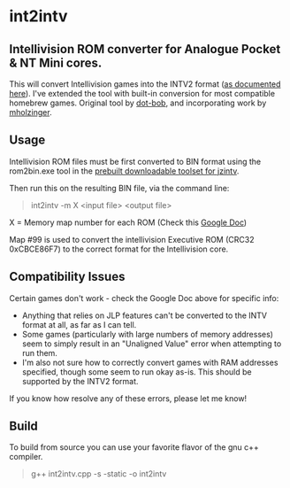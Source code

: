 # int2intv
## Intellivision ROM converter for Analogue Pocket & NT Mini cores. 

This will convert Intellivision games into the INTV2 format ([as documented here](https://github.com/SmokeMonsterPacks/Nt-Mini-Noir-Jailbreak#intellivision-core-release-notes)). I've extended the tool with built-in conversion for most compatible homebrew games. 
Original tool by [dot-bob](https://github.com/dot-bob/int2intv), and incorporating work by [mholzinger](https://github.com/mholzinger/int2intv).


## Usage
Intellivision ROM files must be first converted to BIN format using the rom2bin.exe tool in the [prebuilt downloadable toolset for jzintv](http://spatula-city.org/~im14u2c/intv/).

Then run this on the resulting BIN file, via the command line: 

> int2intv -m X \<input file\> \<output file\>

X = Memory map number for each ROM (Check this [Google Doc](https://docs.google.com/spreadsheets/d/11WgwYnT4n2ISqqROVcIkUwWzz7HQMCu4FcrRUb02kGE/edit?usp=sharing))

Map #99 is used to convert the intellivision Executive ROM (CRC32 0xCBCE86F7) to the correct format for the Intellivision core.


## Compatibility Issues
Certain games don't work - check the Google Doc above for specific info:
* Anything that relies on JLP features can't be converted to the INTV format at all, as far as I can tell.
* Some games (particularly with large numbers of memory addresses) seem to simply result in an "Unaligned Value" error when attempting to run them.
* I'm also not sure how to correctly convert games with RAM addresses specified, though some seem to run okay as-is. This should be supported by the INTV2 format.

If you know how resolve any of these errors, please let me know!


## Build
To build from source you can use your favorite flavor of the gnu c++ compiler.

> g++ int2intv.cpp -s -static -o int2intv
